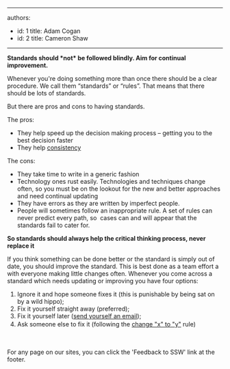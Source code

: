 

---
authors:
  - id: 1
    title: Adam Cogan
  - id: 2
    title: Cameron Shaw
---




<span class='intro'> 
  <p><strong>​​Standards should *not*&#160;be followed blindly. Aim for continual improvement.</strong></p>
<p class="ssw15-rteElement-P">Whenever you're doing something more than once there should be a clear procedure. We call them “standards” or “rules”. That means that there should be lots of standards.​</p><p class="ssw15-rteElement-P">But there are pros and cons to having standards.</p>


 </span>

<p class="ssw15-rteElement-P">The pros&#58;</p><ul><li>They help speed up the decision making process – getting you to the best decision faster</li><li>They help&#160;<a href="/Pages/DoYouUnderstandTheValueOfConsistency.aspx">consistency</a></li></ul><p class="ssw15-rteElement-P">The cons&#58;</p><ul><li>They take time to write in a generic fashion</li><li>Technology ones rust easily. Technologies and techniques change often, so you must be on the lookout for the new and better approaches and need continual updating</li><li>They have errors as they are written by imperfect people.</li><li>People will sometimes follow an inappropriate rule. A set of rules can never predict every path, so&#160; cases can and will appear that the standards fail to cater for.</li></ul><p class="ssw15-rteElement-P"> 
   <strong>So standards should always help the critical thinking process, never replace it</strong></p><p>If you think something can be done better or the standard is simply out of date, you should&#160;improve the standard.&#160;This is best done as a team effort a with everyone making little changes often. Whenever you come across a standard which needs updating or improving you have four options&#58;</p><ol class="ol1"><li class="li1">Ignore it and hope someone fixes it (this is punishable by being sat on by a wild hippo);</li><li class="li1">Fix it yourself straight away (preferred);</li><li class="li2"> 
      <span class="s1">Fix it yourself later (</span><span class="s2"><a href="/_layouts/15/FIXUPREDIRECT.ASPX?WebId=3dfc0e07-e23a-4cbb-aac2-e778b71166a2&amp;TermSetId=07da3ddf-0924-4cd2-a6d4-a4809ae20160&amp;TermId=5c16d531-007d-49ef-8acc-b26596e13e84">send yourself an email</a></span><span class="s1">);</span></li><li class="li2"> 
      <span style="line-height&#58;1.6;">Ask someone else to fix it (following the </span> <span class="s4" style="line-height&#58;1.6;"> <a href="/_layouts/15/FIXUPREDIRECT.ASPX?WebId=3dfc0e07-e23a-4cbb-aac2-e778b71166a2&amp;TermSetId=07da3ddf-0924-4cd2-a6d4-a4809ae20160&amp;TermId=172019d0-82fc-4d7b-9d91-ded321714309">change &quot;x&quot; to &quot;y&quot;</a></span><span style="line-height&#58;1.6;"> rule)</span><span style="line-height&#58;1.6;">&#160;</span><span style="line-height&#58;1.6;"> </span></li></ol> ​ 
<p>For any page on our sites, you can click the 'Feedback to SSW' link at the footer.</p>


